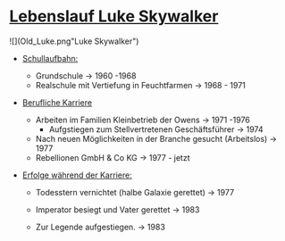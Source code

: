 # <u>**Lebenslauf Luke Skywalker**</u>

![](Old_Luke.png"Luke Skywalker")

- <u>Schullaufbahn:</u>

  - Grundschule -> 1960 -1968
  - Realschule mit Vertiefung in Feuchtfarmen -> 1968 - 1971

- <u>Berufliche Karriere</u>

  - Arbeiten im Familien Kleinbetrieb der Owens -> 1971 -1976
    - Aufgstiegen zum Stellvertretenen Geschäftsführer -> 1974
  - Nach neuen Möglichkeiten in der Branche gesucht (Arbeitslos) ->  1977
  - Rebellionen GmbH & Co KG -> 1977 - jetzt

- <u>Erfolge während der Karriere:</u>

  - Todesstern vernichtet (halbe Galaxie gerettet) -> 1977

  - Imperator besiegt und Vater gerettet -> 1983

  - Zur Legende aufgestiegen. -> 1983

    


